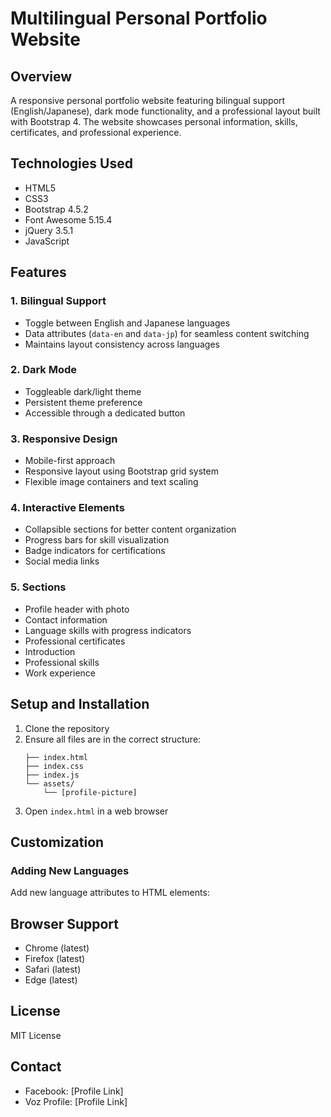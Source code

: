 # Multilingual Personal Portfolio Website

## Overview
A responsive personal portfolio website featuring bilingual support (English/Japanese), dark mode functionality, and a professional layout built with Bootstrap 4. The website showcases personal information, skills, certificates, and professional experience.

## Technologies Used
- HTML5
- CSS3
- Bootstrap 4.5.2
- Font Awesome 5.15.4
- jQuery 3.5.1
- JavaScript

## Features

### 1. Bilingual Support
- Toggle between English and Japanese languages
- Data attributes (`data-en` and `data-jp`) for seamless content switching
- Maintains layout consistency across languages

### 2. Dark Mode
- Toggleable dark/light theme
- Persistent theme preference
- Accessible through a dedicated button

### 3. Responsive Design
- Mobile-first approach
- Responsive layout using Bootstrap grid system
- Flexible image containers and text scaling

### 4. Interactive Elements
- Collapsible sections for better content organization
- Progress bars for skill visualization
- Badge indicators for certifications
- Social media links

### 5. Sections
- Profile header with photo
- Contact information
- Language skills with progress indicators
- Professional certificates
- Introduction
- Professional skills
- Work experience

## Setup and Installation

1. Clone the repository
2. Ensure all files are in the correct structure:
   ```
   ├── index.html
   ├── index.css
   ├── index.js
   └── assets/
       └── [profile-picture]
   ```
3. Open `index.html` in a web browser

## Customization

### Adding New Languages
Add new language attributes to HTML elements:


## Browser Support
- Chrome (latest)
- Firefox (latest)
- Safari (latest)
- Edge (latest)

## License
MIT License

## Contact
- Facebook: [Profile Link]
- Voz Profile: [Profile Link]
